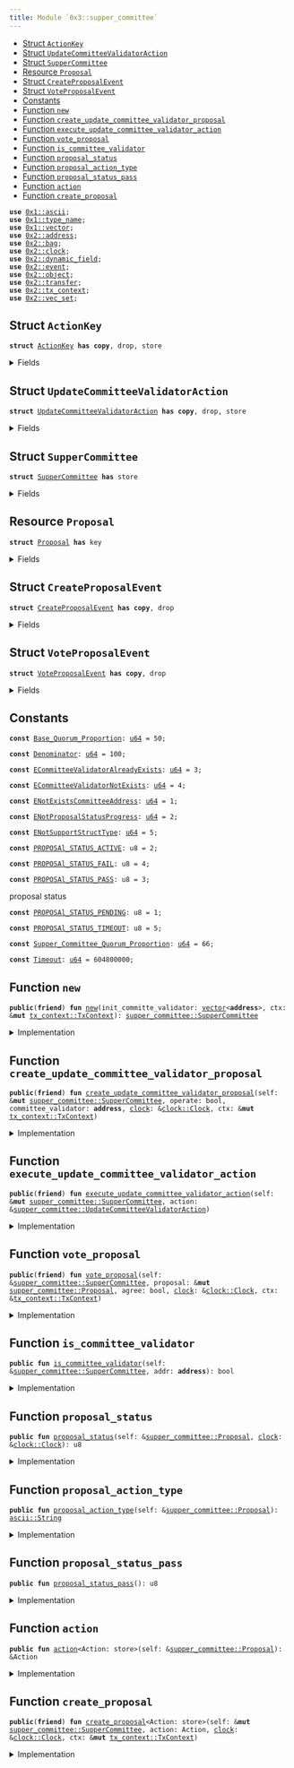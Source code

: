 ```yaml
---
title: Module `0x3::supper_committee`
---
```




-  [Struct `ActionKey`](#0x3_supper_committee_ActionKey)
-  [Struct `UpdateCommitteeValidatorAction`](#0x3_supper_committee_UpdateCommitteeValidatorAction)
-  [Struct `SupperCommittee`](#0x3_supper_committee_SupperCommittee)
-  [Resource `Proposal`](#0x3_supper_committee_Proposal)
-  [Struct `CreateProposalEvent`](#0x3_supper_committee_CreateProposalEvent)
-  [Struct `VoteProposalEvent`](#0x3_supper_committee_VoteProposalEvent)
-  [Constants](#@Constants_0)
-  [Function `new`](#0x3_supper_committee_new)
-  [Function `create_update_committee_validator_proposal`](#0x3_supper_committee_create_update_committee_validator_proposal)
-  [Function `execute_update_committee_validator_action`](#0x3_supper_committee_execute_update_committee_validator_action)
-  [Function `vote_proposal`](#0x3_supper_committee_vote_proposal)
-  [Function `is_committee_validator`](#0x3_supper_committee_is_committee_validator)
-  [Function `proposal_status`](#0x3_supper_committee_proposal_status)
-  [Function `proposal_action_type`](#0x3_supper_committee_proposal_action_type)
-  [Function `proposal_status_pass`](#0x3_supper_committee_proposal_status_pass)
-  [Function `action`](#0x3_supper_committee_action)
-  [Function `create_proposal`](#0x3_supper_committee_create_proposal)


<pre><code><b>use</b> <a href="../move-stdlib/ascii.md#0x1_ascii">0x1::ascii</a>;
<b>use</b> <a href="../move-stdlib/type_name.md#0x1_type_name">0x1::type_name</a>;
<b>use</b> <a href="../move-stdlib/vector.md#0x1_vector">0x1::vector</a>;
<b>use</b> <a href="../sui-framework/address.md#0x2_address">0x2::address</a>;
<b>use</b> <a href="../sui-framework/bag.md#0x2_bag">0x2::bag</a>;
<b>use</b> <a href="../sui-framework/clock.md#0x2_clock">0x2::clock</a>;
<b>use</b> <a href="../sui-framework/dynamic_field.md#0x2_dynamic_field">0x2::dynamic_field</a>;
<b>use</b> <a href="../sui-framework/event.md#0x2_event">0x2::event</a>;
<b>use</b> <a href="../sui-framework/object.md#0x2_object">0x2::object</a>;
<b>use</b> <a href="../sui-framework/transfer.md#0x2_transfer">0x2::transfer</a>;
<b>use</b> <a href="../sui-framework/tx_context.md#0x2_tx_context">0x2::tx_context</a>;
<b>use</b> <a href="../sui-framework/vec_set.md#0x2_vec_set">0x2::vec_set</a>;
</code></pre>



<a name="0x3_supper_committee_ActionKey"></a>

## Struct `ActionKey`



<pre><code><b>struct</b> <a href="supper_committee.md#0x3_supper_committee_ActionKey">ActionKey</a> <b>has</b> <b>copy</b>, drop, store
</code></pre>



<details>
<summary>Fields</summary>


<dl>
<dt>
<code>dummy_field: bool</code>
</dt>
<dd>

</dd>
</dl>


</details>

<a name="0x3_supper_committee_UpdateCommitteeValidatorAction"></a>

## Struct `UpdateCommitteeValidatorAction`



<pre><code><b>struct</b> <a href="supper_committee.md#0x3_supper_committee_UpdateCommitteeValidatorAction">UpdateCommitteeValidatorAction</a> <b>has</b> <b>copy</b>, drop, store
</code></pre>



<details>
<summary>Fields</summary>


<dl>
<dt>
<code>operate: bool</code>
</dt>
<dd>

</dd>
<dt>
<code>committee_validator: <b>address</b></code>
</dt>
<dd>

</dd>
</dl>


</details>

<a name="0x3_supper_committee_SupperCommittee"></a>

## Struct `SupperCommittee`



<pre><code><b>struct</b> <a href="supper_committee.md#0x3_supper_committee_SupperCommittee">SupperCommittee</a> <b>has</b> store
</code></pre>



<details>
<summary>Fields</summary>


<dl>
<dt>
<code>committee_validators: <a href="../sui-framework/vec_set.md#0x2_vec_set_VecSet">vec_set::VecSet</a>&lt;<b>address</b>&gt;</code>
</dt>
<dd>

</dd>
<dt>
<code>proposal_list: <a href="../move-stdlib/vector.md#0x1_vector">vector</a>&lt;<a href="../sui-framework/object.md#0x2_object_ID">object::ID</a>&gt;</code>
</dt>
<dd>

</dd>
<dt>
<code>extra_fields: <a href="../sui-framework/bag.md#0x2_bag_Bag">bag::Bag</a></code>
</dt>
<dd>
 Any extra fields that's not defined statically.
</dd>
</dl>


</details>

<a name="0x3_supper_committee_Proposal"></a>

## Resource `Proposal`



<pre><code><b>struct</b> <a href="supper_committee.md#0x3_supper_committee_Proposal">Proposal</a> <b>has</b> key
</code></pre>



<details>
<summary>Fields</summary>


<dl>
<dt>
<code>id: <a href="../sui-framework/object.md#0x2_object_UID">object::UID</a></code>
</dt>
<dd>

</dd>
<dt>
<code>proposer: <b>address</b></code>
</dt>
<dd>
 creator of the proposal
</dd>
<dt>
<code>for_votes: <a href="../sui-framework/vec_set.md#0x2_vec_set_VecSet">vec_set::VecSet</a>&lt;<b>address</b>&gt;</code>
</dt>
<dd>
 count of voters who agree with the proposal
</dd>
<dt>
<code>against_votes: <a href="../sui-framework/vec_set.md#0x2_vec_set_VecSet">vec_set::VecSet</a>&lt;<b>address</b>&gt;</code>
</dt>
<dd>
 count of voters who're against the proposal
</dd>
<dt>
<code>start_time_ms: <a href="../move-stdlib/u64.md#0x1_u64">u64</a></code>
</dt>
<dd>

</dd>
<dt>
<code>end_time_ms: <a href="../move-stdlib/u64.md#0x1_u64">u64</a></code>
</dt>
<dd>

</dd>
<dt>
<code>action_type: <a href="../move-stdlib/ascii.md#0x1_ascii_String">ascii::String</a></code>
</dt>
<dd>

</dd>
<dt>
<code>status: u8</code>
</dt>
<dd>

</dd>
</dl>


</details>

<a name="0x3_supper_committee_CreateProposalEvent"></a>

## Struct `CreateProposalEvent`



<pre><code><b>struct</b> <a href="supper_committee.md#0x3_supper_committee_CreateProposalEvent">CreateProposalEvent</a> <b>has</b> <b>copy</b>, drop
</code></pre>



<details>
<summary>Fields</summary>


<dl>
<dt>
<code>proposal_id: <a href="../sui-framework/object.md#0x2_object_ID">object::ID</a></code>
</dt>
<dd>

</dd>
<dt>
<code>proposer: <b>address</b></code>
</dt>
<dd>

</dd>
<dt>
<code>action_type: <a href="../move-stdlib/ascii.md#0x1_ascii_String">ascii::String</a></code>
</dt>
<dd>

</dd>
</dl>


</details>

<a name="0x3_supper_committee_VoteProposalEvent"></a>

## Struct `VoteProposalEvent`



<pre><code><b>struct</b> <a href="supper_committee.md#0x3_supper_committee_VoteProposalEvent">VoteProposalEvent</a> <b>has</b> <b>copy</b>, drop
</code></pre>



<details>
<summary>Fields</summary>


<dl>
<dt>
<code>proposal_id: <a href="../sui-framework/object.md#0x2_object_ID">object::ID</a></code>
</dt>
<dd>

</dd>
<dt>
<code>voter: <b>address</b></code>
</dt>
<dd>

</dd>
<dt>
<code>agree: bool</code>
</dt>
<dd>

</dd>
<dt>
<code>status: u8</code>
</dt>
<dd>

</dd>
</dl>


</details>

<a name="@Constants_0"></a>

## Constants


<a name="0x3_supper_committee_Base_Quorum_Proportion"></a>



<pre><code><b>const</b> <a href="supper_committee.md#0x3_supper_committee_Base_Quorum_Proportion">Base_Quorum_Proportion</a>: <a href="../move-stdlib/u64.md#0x1_u64">u64</a> = 50;
</code></pre>



<a name="0x3_supper_committee_Denominator"></a>



<pre><code><b>const</b> <a href="supper_committee.md#0x3_supper_committee_Denominator">Denominator</a>: <a href="../move-stdlib/u64.md#0x1_u64">u64</a> = 100;
</code></pre>



<a name="0x3_supper_committee_ECommitteeValidatorAlreadyExists"></a>



<pre><code><b>const</b> <a href="supper_committee.md#0x3_supper_committee_ECommitteeValidatorAlreadyExists">ECommitteeValidatorAlreadyExists</a>: <a href="../move-stdlib/u64.md#0x1_u64">u64</a> = 3;
</code></pre>



<a name="0x3_supper_committee_ECommitteeValidatorNotExists"></a>



<pre><code><b>const</b> <a href="supper_committee.md#0x3_supper_committee_ECommitteeValidatorNotExists">ECommitteeValidatorNotExists</a>: <a href="../move-stdlib/u64.md#0x1_u64">u64</a> = 4;
</code></pre>



<a name="0x3_supper_committee_ENotExistsCommitteeAddress"></a>



<pre><code><b>const</b> <a href="supper_committee.md#0x3_supper_committee_ENotExistsCommitteeAddress">ENotExistsCommitteeAddress</a>: <a href="../move-stdlib/u64.md#0x1_u64">u64</a> = 1;
</code></pre>



<a name="0x3_supper_committee_ENotProposalStatusProgress"></a>



<pre><code><b>const</b> <a href="supper_committee.md#0x3_supper_committee_ENotProposalStatusProgress">ENotProposalStatusProgress</a>: <a href="../move-stdlib/u64.md#0x1_u64">u64</a> = 2;
</code></pre>



<a name="0x3_supper_committee_ENotSupportStructType"></a>



<pre><code><b>const</b> <a href="supper_committee.md#0x3_supper_committee_ENotSupportStructType">ENotSupportStructType</a>: <a href="../move-stdlib/u64.md#0x1_u64">u64</a> = 5;
</code></pre>



<a name="0x3_supper_committee_PROPOSAl_STATUS_ACTIVE"></a>



<pre><code><b>const</b> <a href="supper_committee.md#0x3_supper_committee_PROPOSAl_STATUS_ACTIVE">PROPOSAl_STATUS_ACTIVE</a>: u8 = 2;
</code></pre>



<a name="0x3_supper_committee_PROPOSAl_STATUS_FAIL"></a>



<pre><code><b>const</b> <a href="supper_committee.md#0x3_supper_committee_PROPOSAl_STATUS_FAIL">PROPOSAl_STATUS_FAIL</a>: u8 = 4;
</code></pre>



<a name="0x3_supper_committee_PROPOSAl_STATUS_PASS"></a>



<pre><code><b>const</b> <a href="supper_committee.md#0x3_supper_committee_PROPOSAl_STATUS_PASS">PROPOSAl_STATUS_PASS</a>: u8 = 3;
</code></pre>



<a name="0x3_supper_committee_PROPOSAl_STATUS_PENDING"></a>

proposal status


<pre><code><b>const</b> <a href="supper_committee.md#0x3_supper_committee_PROPOSAl_STATUS_PENDING">PROPOSAl_STATUS_PENDING</a>: u8 = 1;
</code></pre>



<a name="0x3_supper_committee_PROPOSAl_STATUS_TIMEOUT"></a>



<pre><code><b>const</b> <a href="supper_committee.md#0x3_supper_committee_PROPOSAl_STATUS_TIMEOUT">PROPOSAl_STATUS_TIMEOUT</a>: u8 = 5;
</code></pre>



<a name="0x3_supper_committee_Supper_Committee_Quorum_Proportion"></a>



<pre><code><b>const</b> <a href="supper_committee.md#0x3_supper_committee_Supper_Committee_Quorum_Proportion">Supper_Committee_Quorum_Proportion</a>: <a href="../move-stdlib/u64.md#0x1_u64">u64</a> = 66;
</code></pre>



<a name="0x3_supper_committee_Timeout"></a>



<pre><code><b>const</b> <a href="supper_committee.md#0x3_supper_committee_Timeout">Timeout</a>: <a href="../move-stdlib/u64.md#0x1_u64">u64</a> = 604800000;
</code></pre>



<a name="0x3_supper_committee_new"></a>

## Function `new`



<pre><code><b>public</b>(<b>friend</b>) <b>fun</b> <a href="supper_committee.md#0x3_supper_committee_new">new</a>(init_committe_validator: <a href="../move-stdlib/vector.md#0x1_vector">vector</a>&lt;<b>address</b>&gt;, ctx: &<b>mut</b> <a href="../sui-framework/tx_context.md#0x2_tx_context_TxContext">tx_context::TxContext</a>): <a href="supper_committee.md#0x3_supper_committee_SupperCommittee">supper_committee::SupperCommittee</a>
</code></pre>



<details>
<summary>Implementation</summary>


<pre><code><b>public</b>(package) <b>fun</b> <a href="supper_committee.md#0x3_supper_committee_new">new</a>(
    init_committe_validator: <a href="../move-stdlib/vector.md#0x1_vector">vector</a>&lt;<b>address</b>&gt;,
    ctx: &<b>mut</b> TxContext,
):<a href="supper_committee.md#0x3_supper_committee_SupperCommittee">SupperCommittee</a>{
    <b>let</b> <b>mut</b> committee_validators = <a href="../sui-framework/vec_set.md#0x2_vec_set_empty">vec_set::empty</a>&lt;<b>address</b>&gt;();

    init_committe_validator.do!(|val| {
        committee_validators.insert(val);
    });

    <a href="supper_committee.md#0x3_supper_committee_SupperCommittee">SupperCommittee</a>{
        committee_validators ,
        proposal_list:<a href="../move-stdlib/vector.md#0x1_vector_empty">vector::empty</a>(),
        extra_fields :<a href="../sui-framework/bag.md#0x2_bag_new">bag::new</a>(ctx)
    }
}
</code></pre>



</details>

<a name="0x3_supper_committee_create_update_committee_validator_proposal"></a>

## Function `create_update_committee_validator_proposal`



<pre><code><b>public</b>(<b>friend</b>) <b>fun</b> <a href="supper_committee.md#0x3_supper_committee_create_update_committee_validator_proposal">create_update_committee_validator_proposal</a>(self: &<b>mut</b> <a href="supper_committee.md#0x3_supper_committee_SupperCommittee">supper_committee::SupperCommittee</a>, operate: bool, committee_validator: <b>address</b>, <a href="../sui-framework/clock.md#0x2_clock">clock</a>: &<a href="../sui-framework/clock.md#0x2_clock_Clock">clock::Clock</a>, ctx: &<b>mut</b> <a href="../sui-framework/tx_context.md#0x2_tx_context_TxContext">tx_context::TxContext</a>)
</code></pre>



<details>
<summary>Implementation</summary>


<pre><code><b>public</b>(package) <b>fun</b> <a href="supper_committee.md#0x3_supper_committee_create_update_committee_validator_proposal">create_update_committee_validator_proposal</a>(
    self: &<b>mut</b> <a href="supper_committee.md#0x3_supper_committee_SupperCommittee">SupperCommittee</a>,
    operate: bool,
    committee_validator: <b>address</b> ,
    <a href="../sui-framework/clock.md#0x2_clock">clock</a>: &Clock,
    ctx: &<b>mut</b> TxContext
){
    <b>if</b>(operate){
        <b>assert</b>!(!self.committee_validators.contains(&committee_validator),<a href="supper_committee.md#0x3_supper_committee_ECommitteeValidatorAlreadyExists">ECommitteeValidatorAlreadyExists</a>);
    }<b>else</b> {
        <b>assert</b>!(self.committee_validators.contains(&committee_validator),<a href="supper_committee.md#0x3_supper_committee_ECommitteeValidatorNotExists">ECommitteeValidatorNotExists</a>);
    };
    self.<a href="supper_committee.md#0x3_supper_committee_create_proposal">create_proposal</a>(<a href="supper_committee.md#0x3_supper_committee_UpdateCommitteeValidatorAction">UpdateCommitteeValidatorAction</a>{operate,committee_validator}, <a href="../sui-framework/clock.md#0x2_clock">clock</a>, ctx);
}
</code></pre>



</details>

<a name="0x3_supper_committee_execute_update_committee_validator_action"></a>

## Function `execute_update_committee_validator_action`



<pre><code><b>public</b>(<b>friend</b>) <b>fun</b> <a href="supper_committee.md#0x3_supper_committee_execute_update_committee_validator_action">execute_update_committee_validator_action</a>(self: &<b>mut</b> <a href="supper_committee.md#0x3_supper_committee_SupperCommittee">supper_committee::SupperCommittee</a>, action: &<a href="supper_committee.md#0x3_supper_committee_UpdateCommitteeValidatorAction">supper_committee::UpdateCommitteeValidatorAction</a>)
</code></pre>



<details>
<summary>Implementation</summary>


<pre><code><b>public</b>(package) <b>fun</b> <a href="supper_committee.md#0x3_supper_committee_execute_update_committee_validator_action">execute_update_committee_validator_action</a>(self:&<b>mut</b> <a href="supper_committee.md#0x3_supper_committee_SupperCommittee">SupperCommittee</a>,action: &<a href="supper_committee.md#0x3_supper_committee_UpdateCommitteeValidatorAction">UpdateCommitteeValidatorAction</a>){
    <b>if</b>(action.operate){
        <b>assert</b>!(!self.committee_validators.contains(&action.committee_validator),<a href="supper_committee.md#0x3_supper_committee_ECommitteeValidatorAlreadyExists">ECommitteeValidatorAlreadyExists</a>);
        self.committee_validators.insert(action.committee_validator)
    }<b>else</b> {
        <b>assert</b>!(self.committee_validators.contains(&action.committee_validator),<a href="supper_committee.md#0x3_supper_committee_ECommitteeValidatorNotExists">ECommitteeValidatorNotExists</a>);
        self.committee_validators.remove(&action.committee_validator)
    }
}
</code></pre>



</details>

<a name="0x3_supper_committee_vote_proposal"></a>

## Function `vote_proposal`



<pre><code><b>public</b>(<b>friend</b>) <b>fun</b> <a href="supper_committee.md#0x3_supper_committee_vote_proposal">vote_proposal</a>(self: &<a href="supper_committee.md#0x3_supper_committee_SupperCommittee">supper_committee::SupperCommittee</a>, proposal: &<b>mut</b> <a href="supper_committee.md#0x3_supper_committee_Proposal">supper_committee::Proposal</a>, agree: bool, <a href="../sui-framework/clock.md#0x2_clock">clock</a>: &<a href="../sui-framework/clock.md#0x2_clock_Clock">clock::Clock</a>, ctx: &<a href="../sui-framework/tx_context.md#0x2_tx_context_TxContext">tx_context::TxContext</a>)
</code></pre>



<details>
<summary>Implementation</summary>


<pre><code><b>public</b>(package) <b>fun</b> <a href="supper_committee.md#0x3_supper_committee_vote_proposal">vote_proposal</a>(
    self: &<a href="supper_committee.md#0x3_supper_committee_SupperCommittee">SupperCommittee</a>,
    proposal: &<b>mut</b> <a href="supper_committee.md#0x3_supper_committee_Proposal">Proposal</a>,
    agree: bool,
    <a href="../sui-framework/clock.md#0x2_clock">clock</a>: &Clock,
    ctx: &TxContext,
){
    <b>let</b> sender = ctx.sender();
    <b>assert</b>!(self.committee_validators.contains(&sender),<a href="supper_committee.md#0x3_supper_committee_ENotExistsCommitteeAddress">ENotExistsCommitteeAddress</a>);

    <b>assert</b>!(proposal.<a href="supper_committee.md#0x3_supper_committee_proposal_status">proposal_status</a>(<a href="../sui-framework/clock.md#0x2_clock">clock</a>) == <a href="supper_committee.md#0x3_supper_committee_PROPOSAl_STATUS_ACTIVE">PROPOSAl_STATUS_ACTIVE</a>,<a href="supper_committee.md#0x3_supper_committee_ENotProposalStatusProgress">ENotProposalStatusProgress</a>);

    <b>let</b> proportion =  <b>if</b> (proposal.action_type == <a href="../move-stdlib/type_name.md#0x1_type_name_get">type_name::get</a>&lt;<a href="supper_committee.md#0x3_supper_committee_UpdateCommitteeValidatorAction">UpdateCommitteeValidatorAction</a>&gt;().into_string()){
        self.committee_validators.size() * <a href="supper_committee.md#0x3_supper_committee_Supper_Committee_Quorum_Proportion">Supper_Committee_Quorum_Proportion</a> / <a href="supper_committee.md#0x3_supper_committee_Denominator">Denominator</a>
    }<b>else</b> {
        self.committee_validators.size() * <a href="supper_committee.md#0x3_supper_committee_Base_Quorum_Proportion">Base_Quorum_Proportion</a> / <a href="supper_committee.md#0x3_supper_committee_Denominator">Denominator</a>
    };

    <b>if</b>(agree){
        proposal.for_votes.insert(sender);
    }<b>else</b> {
        proposal.against_votes.insert(sender);
    };

    <b>if</b>(proposal.for_votes.size() &gt;= proportion){
        proposal.status = <a href="supper_committee.md#0x3_supper_committee_PROPOSAl_STATUS_PASS">PROPOSAl_STATUS_PASS</a>;
    }<b>else</b> <b>if</b> (proposal.against_votes.size() &gt; proportion){
        proposal.status = <a href="supper_committee.md#0x3_supper_committee_PROPOSAl_STATUS_FAIL">PROPOSAl_STATUS_FAIL</a>;
    };


    <b>let</b> vote_event = <a href="supper_committee.md#0x3_supper_committee_VoteProposalEvent">VoteProposalEvent</a>{
        proposal_id: <a href="../sui-framework/object.md#0x2_object_id">object::id</a>(proposal),
        voter: sender,
        agree,
        status: proposal.status
    };

    <a href="../sui-framework/event.md#0x2_event_emit">event::emit</a>(vote_event);
}
</code></pre>



</details>

<a name="0x3_supper_committee_is_committee_validator"></a>

## Function `is_committee_validator`



<pre><code><b>public</b> <b>fun</b> <a href="supper_committee.md#0x3_supper_committee_is_committee_validator">is_committee_validator</a>(self: &<a href="supper_committee.md#0x3_supper_committee_SupperCommittee">supper_committee::SupperCommittee</a>, addr: <b>address</b>): bool
</code></pre>



<details>
<summary>Implementation</summary>


<pre><code><b>public</b> <b>fun</b> <a href="supper_committee.md#0x3_supper_committee_is_committee_validator">is_committee_validator</a>(self: &<a href="supper_committee.md#0x3_supper_committee_SupperCommittee">SupperCommittee</a>,addr: <b>address</b>):bool{
    self.committee_validators.contains(&addr)
}
</code></pre>



</details>

<a name="0x3_supper_committee_proposal_status"></a>

## Function `proposal_status`



<pre><code><b>public</b> <b>fun</b> <a href="supper_committee.md#0x3_supper_committee_proposal_status">proposal_status</a>(self: &<a href="supper_committee.md#0x3_supper_committee_Proposal">supper_committee::Proposal</a>, <a href="../sui-framework/clock.md#0x2_clock">clock</a>: &<a href="../sui-framework/clock.md#0x2_clock_Clock">clock::Clock</a>): u8
</code></pre>



<details>
<summary>Implementation</summary>


<pre><code><b>public</b> <b>fun</b> <a href="supper_committee.md#0x3_supper_committee_proposal_status">proposal_status</a>(self: &<a href="supper_committee.md#0x3_supper_committee_Proposal">Proposal</a>,<a href="../sui-framework/clock.md#0x2_clock">clock</a>: &Clock):u8{
    <b>if</b>(self.start_time_ms &gt; <a href="../sui-framework/clock.md#0x2_clock">clock</a>.timestamp_ms()){
        <a href="supper_committee.md#0x3_supper_committee_PROPOSAl_STATUS_PENDING">PROPOSAl_STATUS_PENDING</a>
    }<b>else</b> <b>if</b>(self.status ==  <a href="supper_committee.md#0x3_supper_committee_PROPOSAl_STATUS_ACTIVE">PROPOSAl_STATUS_ACTIVE</a> && <a href="../sui-framework/clock.md#0x2_clock">clock</a>.timestamp_ms() &gt; self.end_time_ms){
        <a href="supper_committee.md#0x3_supper_committee_PROPOSAl_STATUS_TIMEOUT">PROPOSAl_STATUS_TIMEOUT</a>
    }<b>else</b> {
        self.status
    }
}
</code></pre>



</details>

<a name="0x3_supper_committee_proposal_action_type"></a>

## Function `proposal_action_type`



<pre><code><b>public</b> <b>fun</b> <a href="supper_committee.md#0x3_supper_committee_proposal_action_type">proposal_action_type</a>(self: &<a href="supper_committee.md#0x3_supper_committee_Proposal">supper_committee::Proposal</a>): <a href="../move-stdlib/ascii.md#0x1_ascii_String">ascii::String</a>
</code></pre>



<details>
<summary>Implementation</summary>


<pre><code><b>public</b> <b>fun</b> <a href="supper_committee.md#0x3_supper_committee_proposal_action_type">proposal_action_type</a>(self: &<a href="supper_committee.md#0x3_supper_committee_Proposal">Proposal</a>):String{
    self.action_type
}
</code></pre>



</details>

<a name="0x3_supper_committee_proposal_status_pass"></a>

## Function `proposal_status_pass`



<pre><code><b>public</b> <b>fun</b> <a href="supper_committee.md#0x3_supper_committee_proposal_status_pass">proposal_status_pass</a>(): u8
</code></pre>



<details>
<summary>Implementation</summary>


<pre><code><b>public</b> <b>fun</b> <a href="supper_committee.md#0x3_supper_committee_proposal_status_pass">proposal_status_pass</a>():u8{
    <a href="supper_committee.md#0x3_supper_committee_PROPOSAl_STATUS_PASS">PROPOSAl_STATUS_PASS</a>
}
</code></pre>



</details>

<a name="0x3_supper_committee_action"></a>

## Function `action`



<pre><code><b>public</b> <b>fun</b> <a href="supper_committee.md#0x3_supper_committee_action">action</a>&lt;Action: store&gt;(self: &<a href="supper_committee.md#0x3_supper_committee_Proposal">supper_committee::Proposal</a>): &Action
</code></pre>



<details>
<summary>Implementation</summary>


<pre><code><b>public</b> <b>fun</b> <a href="supper_committee.md#0x3_supper_committee_action">action</a>&lt;Action:store&gt;(self: &<a href="supper_committee.md#0x3_supper_committee_Proposal">Proposal</a>):&Action{
    df::borrow&lt;<a href="supper_committee.md#0x3_supper_committee_ActionKey">ActionKey</a>,Action&gt;(&self.id, <a href="supper_committee.md#0x3_supper_committee_ActionKey">ActionKey</a>{})
}
</code></pre>



</details>

<a name="0x3_supper_committee_create_proposal"></a>

## Function `create_proposal`



<pre><code><b>public</b>(<b>friend</b>) <b>fun</b> <a href="supper_committee.md#0x3_supper_committee_create_proposal">create_proposal</a>&lt;Action: store&gt;(self: &<b>mut</b> <a href="supper_committee.md#0x3_supper_committee_SupperCommittee">supper_committee::SupperCommittee</a>, action: Action, <a href="../sui-framework/clock.md#0x2_clock">clock</a>: &<a href="../sui-framework/clock.md#0x2_clock_Clock">clock::Clock</a>, ctx: &<b>mut</b> <a href="../sui-framework/tx_context.md#0x2_tx_context_TxContext">tx_context::TxContext</a>)
</code></pre>



<details>
<summary>Implementation</summary>


<pre><code><b>public</b>(package) <b>fun</b> <a href="supper_committee.md#0x3_supper_committee_create_proposal">create_proposal</a>&lt;Action:store&gt;(
    self: &<b>mut</b> <a href="supper_committee.md#0x3_supper_committee_SupperCommittee">SupperCommittee</a>,
    action: Action,
    <a href="../sui-framework/clock.md#0x2_clock">clock</a>: &Clock,
    ctx: &<b>mut</b> TxContext,
){
    <b>let</b> sender = ctx.sender();
    <b>assert</b>!(self.committee_validators.contains(&sender),<a href="supper_committee.md#0x3_supper_committee_ENotExistsCommitteeAddress">ENotExistsCommitteeAddress</a>);
    <b>let</b> action_type = <a href="../move-stdlib/type_name.md#0x1_type_name_get">type_name::get</a>&lt;Action&gt;();
    // only <a href="sui_system.md#0x3_sui_system">sui_system</a> action <b>struct</b> <a href="../sui-framework/types.md#0x2_types">types</a>
    <b>assert</b>!(action_type.get_address() == address::to_ascii_string(@0x3),<a href="supper_committee.md#0x3_supper_committee_ENotSupportStructType">ENotSupportStructType</a>);

    <b>let</b> <b>mut</b> proposal = <a href="supper_committee.md#0x3_supper_committee_Proposal">Proposal</a>{
        id: <a href="../sui-framework/object.md#0x2_object_new">object::new</a>(ctx),
        proposer: sender,
        for_votes:<a href="../sui-framework/vec_set.md#0x2_vec_set_empty">vec_set::empty</a>(),
        against_votes:<a href="../sui-framework/vec_set.md#0x2_vec_set_empty">vec_set::empty</a>(),
        start_time_ms: <a href="../sui-framework/clock.md#0x2_clock">clock</a>.timestamp_ms(),
        end_time_ms:<a href="../sui-framework/clock.md#0x2_clock">clock</a>.timestamp_ms() + <a href="supper_committee.md#0x3_supper_committee_Timeout">Timeout</a>,
        status: <a href="supper_committee.md#0x3_supper_committee_PROPOSAl_STATUS_ACTIVE">PROPOSAl_STATUS_ACTIVE</a>,
        action_type: action_type.into_string(),
    };

    proposal.for_votes.insert(sender);

    <b>let</b> create_proposal_event = <a href="supper_committee.md#0x3_supper_committee_CreateProposalEvent">CreateProposalEvent</a>{
        proposal_id: <a href="../sui-framework/object.md#0x2_object_id">object::id</a>(&proposal),
        proposer: proposal.proposer,
        action_type: proposal.action_type
    };


    df::add(&<b>mut</b> proposal.id, <a href="supper_committee.md#0x3_supper_committee_ActionKey">ActionKey</a>{}, action);

    self.proposal_list.push_back(<a href="../sui-framework/object.md#0x2_object_id">object::id</a>(&proposal));

    <a href="../sui-framework/transfer.md#0x2_transfer_share_object">transfer::share_object</a>(proposal);

    <a href="../sui-framework/event.md#0x2_event_emit">event::emit</a>(create_proposal_event);
}
</code></pre>



</details>
